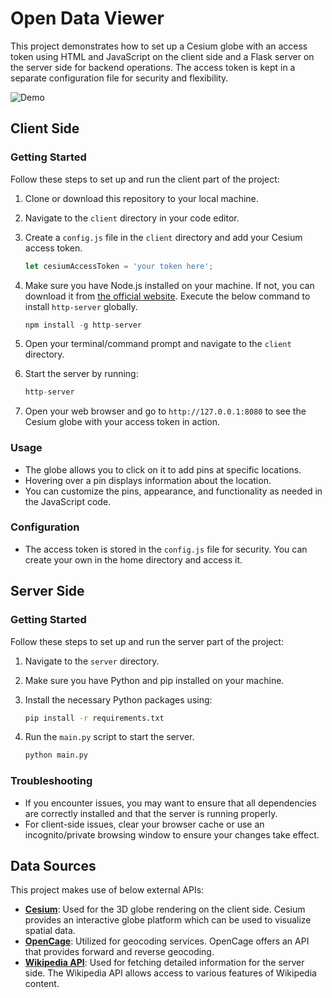 # Open Data Viewer

This project demonstrates how to set up a Cesium globe with an access token using HTML and JavaScript on the client side and a Flask server on the server side for backend operations. The access token is kept in a separate configuration file for security and flexibility.

![Demo](client/static/globe_population-ezgif.com-video-to-gif-converter.gif)

## Client Side

### Getting Started

Follow these steps to set up and run the client part of the project:

1. Clone or download this repository to your local machine.

2. Navigate to the `client` directory in your code editor.

3. Create a `config.js` file in the `client` directory and add your Cesium access token.

    ```javascript
    let cesiumAccessToken = 'your token here';
    ```

4. Make sure you have Node.js installed on your machine. If not, you can download it from [the official website](https://nodejs.org/). Execute the below command to install `http-server` globally.

    ```javascript
    npm install -g http-server
    ```

5. Open your terminal/command prompt and navigate to the `client` directory.

6. Start the server by running:

    ```javascript
    http-server
    ```

7. Open your web browser and go to `http://127.0.0.1:8080` to see the Cesium globe with your access token in action.

### Usage

- The globe allows you to click on it to add pins at specific locations.
- Hovering over a pin displays information about the location.
- You can customize the pins, appearance, and functionality as needed in the JavaScript code.

### Configuration

- The access token is stored in the `config.js` file for security. You can create your own in the home directory and access it.

## Server Side

### Getting Started

Follow these steps to set up and run the server part of the project:

1. Navigate to the `server` directory.

2. Make sure you have Python and pip installed on your machine.

3. Install the necessary Python packages using:

    ```bash
    pip install -r requirements.txt
    ```

4. Run the `main.py` script to start the server.

    ```bash
    python main.py
    ```

### Troubleshooting

- If you encounter issues, you may want to ensure that all dependencies are correctly installed and that the server is running properly.
- For client-side issues, clear your browser cache or use an incognito/private browsing window to ensure your changes take effect.

## Data Sources

This project makes use of below external APIs:

- **[Cesium](https://cesium.com/)**: Used for the 3D globe rendering on the client side. Cesium provides an interactive globe platform which can be used to visualize spatial data.
- **[OpenCage](https://opencagedata.com/)**: Utilized for geocoding services. OpenCage offers an API that provides forward and reverse geocoding.
- **[Wikipedia API](https://www.mediawiki.org/wiki/API:Main_page)**: Used for fetching detailed information for the server side. The Wikipedia API allows access to various features of Wikipedia content.

